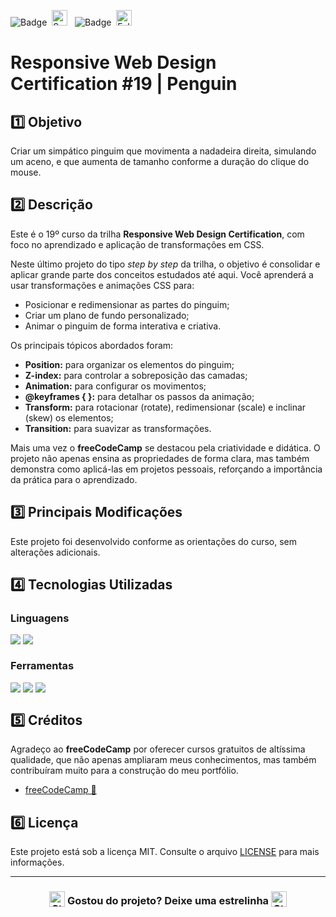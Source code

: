 ![Badge](https://img.shields.io/badge/freeCodeCamp-BB2649?style=for-the-badge)&nbsp;&nbsp;<img src="https://raw.githubusercontent.com/Tarikul-Islam-Anik/Animated-Fluent-Emojis/master/Emojis/Activities/Sparkles.png" alt="Sparkles" width="25" height="25" />&nbsp;&nbsp;&nbsp;![Badge](https://img.shields.io/badge/PROJETO-COM%20MENTORIA-FF6F61?style=for-the-badge)&nbsp;&nbsp;<img src="https://raw.githubusercontent.com/Tarikul-Islam-Anik/Animated-Fluent-Emojis/master/Emojis/Hand%20gestures/Folded%20Hands%20Light%20Skin%20Tone.png" alt="Folded Hands Light Skin Tone" width="25" height="25" />

# Responsive Web Design Certification #19 | Penguin

## 1️⃣ Objetivo
Criar um simpático pinguim que movimenta a nadadeira direita, simulando um aceno, e que aumenta de tamanho conforme a duração do clique do mouse.

## 2️⃣ Descrição
Este é o 19º curso da trilha **Responsive Web Design Certification**, com foco no aprendizado e aplicação de transformações em CSS.

Neste último projeto do tipo *step by step* da trilha, o objetivo é consolidar e aplicar grande parte dos conceitos estudados até aqui. Você aprenderá a usar transformações e animações CSS para:

- Posicionar e redimensionar as partes do pinguim;
- Criar um plano de fundo personalizado;
- Animar o pinguim de forma interativa e criativa.

Os principais tópicos abordados foram:

- **Position:** para organizar os elementos do pinguim;
- **Z-index:** para controlar a sobreposição das camadas;
- **Animation:** para configurar os movimentos;
- **@keyframes { }:** para detalhar os passos da animação;
- **Transform:** para rotacionar (rotate), redimensionar (scale) e inclinar (skew) os elementos;
- **Transition:** para suavizar as transformações.

Mais uma vez o **freeCodeCamp** se destacou pela criatividade e didática. O projeto não apenas ensina as propriedades de forma clara, mas também demonstra como aplicá-las em projetos pessoais, reforçando a importância da prática para o aprendizado.

## 3️⃣ Principais Modificações
Este projeto foi desenvolvido conforme as orientações do curso, sem alterações adicionais.

## 4️⃣ Tecnologias Utilizadas

### Linguagens
<div style="display:flex;">
  <img src="https://img.shields.io/badge/HTML5-E34F26?style=for-the-badge&logo=html5&logoColor=white">&nbsp;<img src="https://img.shields.io/badge/CSS3-1572B6?style=for-the-badge&logo=css3&logoColor=white">
</div>

### Ferramentas
<div style="display:flex;">
  <img src="https://img.shields.io/badge/Visual%20Studio%20Code-0078D4?style=for-the-badge&logo=visual-studio-code&logoColor=white">&nbsp;<img src="https://img.shields.io/badge/Git-F05032?style=for-the-badge&logo=git&logoColor=white">&nbsp;<img src="https://img.shields.io/badge/GitHub-404040?style=for-the-badge&logo=github&logoColor=white">
</div>

## 5️⃣ Créditos
Agradeço ao **freeCodeCamp** por oferecer cursos gratuitos de altíssima qualidade, que não apenas ampliaram meus conhecimentos, mas também contribuíram muito para a construção do meu portfólio.
- <a href="https://www.freecodecamp.org/" target="_blank">freeCodeCamp 🔗</a>

## 6️⃣ Licença
Este projeto está sob a licença MIT. Consulte o arquivo [LICENSE](LICENSE) para mais informações.

---

### <div align="center"><img src="https://raw.githubusercontent.com/Tarikul-Islam-Anik/Animated-Fluent-Emojis/master/Emojis/Travel%20and%20places/Star.png" alt="Star" width="25" height="25" style="vertical-align:text-bottom;" /> Gostou do projeto? Deixe uma estrelinha <img src="https://raw.githubusercontent.com/Tarikul-Islam-Anik/Animated-Fluent-Emojis/master/Emojis/Travel%20and%20places/Star.png" alt="Star" width="25" height="25" style="vertical-align:text-bottom;" /></div>